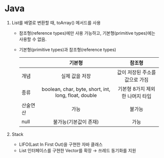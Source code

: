 # Java
1. List를 배열로 변환할 때, toArray() 메서드를 사용
   - 참조형(reference types)에만 사용 가능하고, 기본형(primitive types)에는 사용할 수 없음.
   - 기본형(primitive types)과 참조형(reference types)

      |   |기본형|참조형|
      |---|:---:|:---:|
      |개념|실제 값을 저장|값이 저장된 주소를 값으로 가짐|
      |종류|boolean, char, byte, short, int, long, float, double|기본형 8가지 제외한 나머지 타입|
      |산술연산|가능|불가능|
      |null|불가능(기본값이 존재)|가능|

2. Stack
   - LIFO(Last In First Out)을 구현한 자바 클래스
   - List 인터페이스를 구현한 Vector를 확장 → 쓰레드 동기화를 지원
